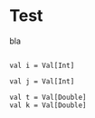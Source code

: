 


# Test

bla

```openmole

val i = Val[Int]

val j = Val[Int]

val t = Val[Double]
val k = Val[Double]

```

